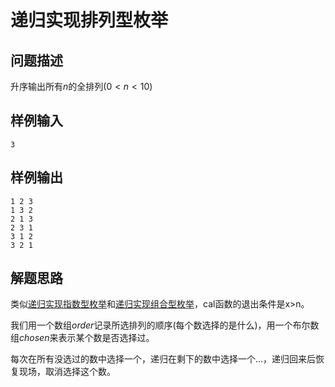 # 递归实现排列型枚举

## 问题描述
升序输出所有$n$的全排列$(0< n<10)$

## 样例输入
```
3
```

## 样例输出
```
1 2 3 
1 3 2
2 1 3
2 3 1
3 1 2
3 2 1
```

## 解题思路
类似<a href="../../递归实现指数型枚举/Description">递归实现指数型枚举</a>和<a href="../../递归实现组合型枚举/Description">递归实现组合型枚举</a>，cal函数的退出条件是x>n。

我们用一个数组$order$记录所选排列的顺序(每个数选择的是什么)，用一个布尔数组$chosen$来表示某个数是否选择过。

每次在所有没选过的数中选择一个，递归在剩下的数中选择一个...，递归回来后恢复现场，取消选择这个数。

